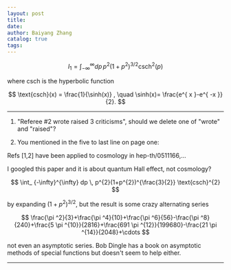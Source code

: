 ```yaml
---
layout: post
title:
date:
author: Baiyang Zhang
catalog: true
tags:
---
```


$$
I_ {1} =\int_ {-\infty}^{\infty} dp \,    p^{2} (1+p^{2})^{3/2} \text{csch}^{2}(p)
$$

where $\text{csch}$ is the hyperbolic function 

$$
\text{csch}(x) = \frac{1}{\sinh(x)} , \quad \sinh(x)= \frac{e^{ x }-e^{ -x }}{2}.
$$

- - -

1. "Referee #2 wrote raised 3 criticisms", should we delete one of "wrote" and "raised"?

2. You mentioned in the five to last line on page one:

Refs [1,2] have been applied to cosmology in hep-th/0511166,...

I googled this paper and it is about quantum Hall effect, not cosmology? 



$$
\int_ {-\infty}^{\infty} dp \,  p^{2}(1+p^{2})^{\frac{3}{2}} \text{csch}^{2}
$$

by expanding $(1+p^{2})^{3/2}$, but the result is some crazy alternating series

$$
\frac{\pi ^2}{3}+\frac{\pi ^4}{10}+\frac{\pi ^6}{56}-\frac{\pi ^8}{240}+\frac{5 \pi ^{10}}{2816}+\frac{691 \pi ^{12}}{199680}-\frac{21 \pi ^{14}}{2048}+\cdots
$$

not even an asymptotic series. Bob Dingle has a book on asymptotic methods of special functions but doesn't seem to help either.

- - -



